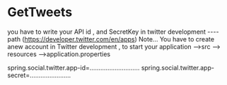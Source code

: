 # GetTweets
you have to write your API id , and SecretKey in twitter development ----path (https://developer.twitter.com/en/apps)
Note... 
You have to create anew account in Twitter development  , to start your application 
                                                          -->src
                                                          --> resources
                                                            -->application.properties 
                                                            
                                                            
           
                                                       
spring.social.twitter.app-id=............................ 
spring.social.twitter.app-secret=.......................
